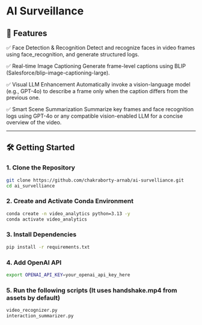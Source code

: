 # AI Surveillance

## 🚀 Features

✅ Face Detection & Recognition
Detect and recognize faces in video frames using face_recognition, and generate structured logs.

✅ Real-time Image Captioning
Generate frame-level captions using BLIP (Salesforce/blip-image-captioning-large).

✅ Visual LLM Enhancement
Automatically invoke a vision-language model (e.g., GPT-4o) to describe a frame only when the caption differs from the previous one.

✅ Smart Scene Summarization
Summarize key frames and face recognition logs using GPT-4o or any compatible vision-enabled LLM for a concise overview of the video.

---

## 🛠️ Getting Started

### 1. Clone the Repository

```bash
git clone https://github.com/chakraborty-arnab/ai-survelliance.git
cd ai_survelliance
```

### 2. Create and Activate Conda Environment
```bash
conda create -n video_analytics python=3.13 -y
conda activate video_analytics
```

### 3. Install Dependencies
```bash
pip install -r requirements.txt
```

### 4. Add OpenAI API
```bash
export OPENAI_API_KEY=your_openai_api_key_here
```

### 5. Run the following scripts (It uses handshake.mp4 from assets by default)
```bash
video_recognizer.py
interaction_summarizer.py
```
